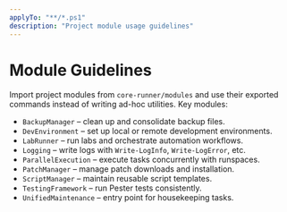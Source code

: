 ```yaml
---
applyTo: "**/*.ps1"
description: "Project module usage guidelines"
---
```

# Module Guidelines

Import project modules from `core-runner/modules` and use their exported commands instead of writing ad-hoc utilities. Key modules:

- `BackupManager` – clean up and consolidate backup files.
- `DevEnvironment` – set up local or remote development environments.
- `LabRunner` – run labs and orchestrate automation workflows.
- `Logging` – write logs with `Write-LogInfo`, `Write-LogError`, etc.
- `ParallelExecution` – execute tasks concurrently with runspaces.
- `PatchManager` – manage patch downloads and installation.
- `ScriptManager` – maintain reusable script templates.
- `TestingFramework` – run Pester tests consistently.
- `UnifiedMaintenance` – entry point for housekeeping tasks.
